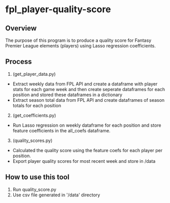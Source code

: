 # fpl_player-quality-score
## Overview
The purpose of this program is to produce a quality score for Fantasy Premier League elements (players) using Lasso regression coefficients.

## Process

1. (get_player_data.py) 
- Extract weekly data from FPL API and create a dataframe with player stats for each game week and then create seperate dataframes for each position and stored these dataframes in a dictionary
- Extract season total data from FPL API and create dataframes of season totals for each position

2. (get_coefficients.py)
- Run Lasso regression on weekly dataframe for each position and store feature coefficients in the all_coefs dataframe.

3. (quality_scores.py) 
- Calculated the quality score using the feature coefs for each player per position.
- Export player quality scores for most recent week and store in /data
 
## How to use this tool
1. Run quality_score.py
2. Use csv file generated in '/data' directory
